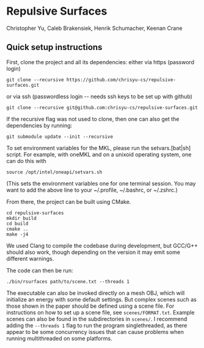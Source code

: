 # Repulsive Surfaces
Christopher Yu, Caleb Brakensiek, Henrik Schumacher, Keenan Crane

## Quick setup instructions

First, clone the project and all its dependencies:
either via https (password login)
```
git clone --recursive https://github.com/chrisyu-cs/repulsive-surfaces.git
```
or via ssh (passwordless login -- needs ssh keys to be set up with github)
```
git clone --recursive git@github.com:chrisyu-cs/repulsive-surfaces.git
```

If the recursive flag was not used to clone, then one can also get the dependencies by running:
```
git submodule update --init --recursive
```

To set environment variables for the MKL, please run the setvars.[bat|sh] script. For example, with oneMKL and on a unixoid operating system, one can do this with
```
source /opt/intel/oneapi/setvars.sh
```
(This sets the environment variables one for one terminal session. You may want to add the above line to your ~/.profile, ~/.bashrc, or ~/.zshrc.)

From there, the project can be built using CMake.
```
cd repulsive-surfaces
mkdir build
cd build
cmake ..
make -j4
```
We used Clang to compile the codebase during development, but GCC/G++ should also work, though depending on the version it may emit some different warnings.

The code can then be run:
```
./bin/rsurfaces path/to/scene.txt --threads 1
```
The executable can also be invoked directly on a mesh OBJ, which will initialize an energy with some default settings. But complex scenes such as those shown in the paper should be defined using a scene file. For instructions on how to set up a scene file, see `scenes/FORMAT.txt`. Example scenes can also be found in the subdirectories in `scenes/`. I recommend adding the `--threads 1` flag to run the program singlethreaded, as there appear to be some concurrency issues that can cause problems when running multithreaded on some platforms.